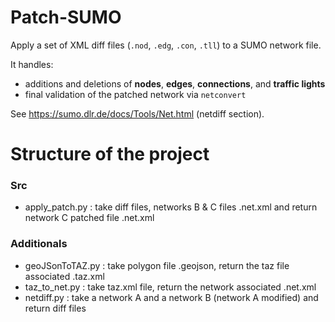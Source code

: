 # Patch-SUMO

Apply a set of XML diff files (`.nod`, `.edg`, `.con`, `.tll`) to a SUMO network file.  

It handles:  
- additions and deletions of **nodes**, **edges**, **connections**, and **traffic lights**  
- final validation of the patched network via `netconvert`  

See https://sumo.dlr.de/docs/Tools/Net.html (netdiff section).  

# Structure of the project

### Src

- apply_patch.py : take diff files, networks B & C files .net.xml and return network C patched file .net.xml

### Additionals

- geoJSonToTAZ.py : take polygon file .geojson, return the taz file associated .taz.xml  
- taz_to_net.py : take taz.xml file, return the network associated .net.xml  
- netdiff.py : take a network A and a network B (network A modified) and return diff files  

# 








